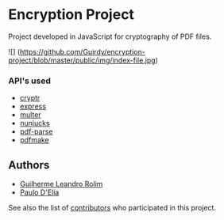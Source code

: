 # Encryption Project

Project developed in JavaScript for cryptography of PDF files.

![] (https://github.com/Guirdy/encryption-project/blob/master/public/img/index-file.jpg)

### API's used

* [cryptr](https://www.npmjs.com/package/cryptr)
* [express](https://github.com/expressjs/express)
* [multer](https://github.com/expressjs/multer)
* [nunjucks](https://github.com/mozilla/nunjucks)
* [pdf-parse](https://www.npmjs.com/package/pdf-parse)
* [pdfmake](https://www.npmjs.com/package/pdfmake)


## Authors

* [Guilherme Leandro Rolim](https://github.com/Guirdy)
* [Paulo D'Elia](https://github.com/paulodelia)


See also the list of [contributors](https://github.com/Guirdy/encryption-project/graphs/contributors) who participated in this project.
